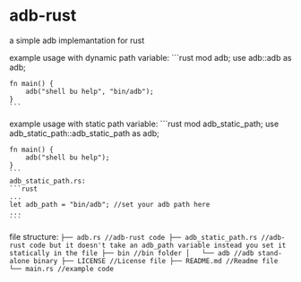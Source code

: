 # adb-rust
a simple adb implemantation for rust

example usage with dynamic path variable: 
	```rust
	mod adb;
	use adb::adb as adb;

	fn main() {
		adb("shell bu help", "bin/adb");
	}
	```

example usage with static path variable:
	```rust
	mod adb_static_path;
	use adb_static_path::adb_static_path as adb;

	fn main() {
		adb("shell bu help");
	}
	```
	adb_static_path.rs:
	```rust
	...
	let adb_path = "bin/adb"; //set your adb path here
	...
	```


file structure:
	```
	├── adb.rs //adb-rust code
	├── adb_static_path.rs //adb-rust code but it doesn't take an adb_path variable instead you set it statically in the file
	├── bin //bin folder
	│   └── adb //adb stand-alone binary
	├── LICENSE //License file
	├── README.md //Readme file
	└── main.rs //example code
	```
